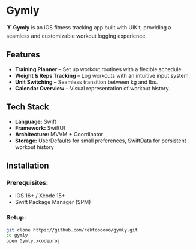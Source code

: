 # Gymly

🏋️ **Gymly** is an iOS fitness tracking app built with UIKit, providing a seamless and customizable workout logging experience.

## Features
- **Training Planner** – Set up workout routines with a flexible schedule.
- **Weight & Reps Tracking** – Log workouts with an intuitive input system.
- **Unit Switching** – Seamless transition between kg and lbs.
- **Calendar Overview** – Visual representation of workout history.

## Tech Stack
- **Language:** Swift
- **Framework:** SwiftUI
- **Architecture:** MVVM + Coordinator
- **Storage:** UserDefaults for small preferences, SwiftData for persistent workout history

## Installation
### Prerequisites:
- iOS 16+ / Xcode 15+
- Swift Package Manager (SPM)

### Setup:
```sh
git clone https://github.com/rektoooooo/gymly.git
cd gymly
open Gymly.xcodeproj
